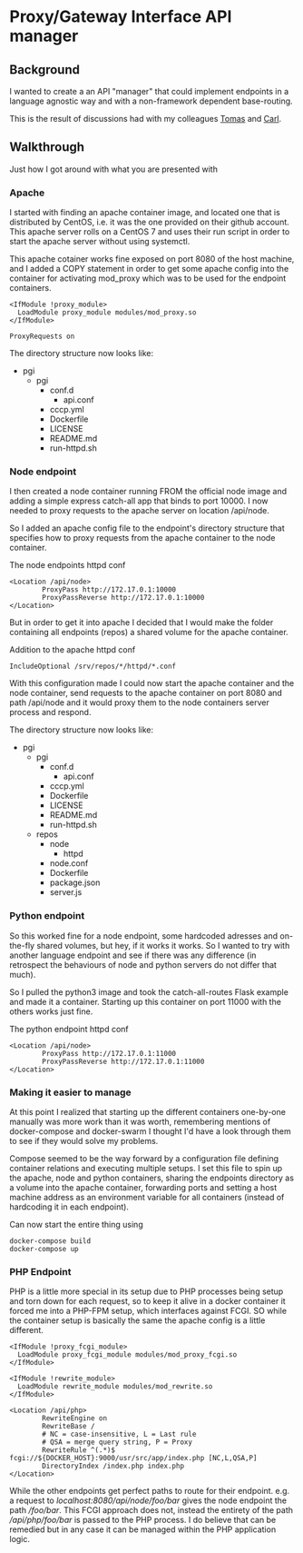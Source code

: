 # Proxy/Gateway Interface API manager

## Background

I wanted to create a an API "manager" that could implement endpoints in a
language agnostic way and with a non-framework dependent base-routing.

This is the result of discussions had with my colleagues
[Tomas](https://github.com/tvestelind) and
[Carl](https://github.com/chelmertz).

## Walkthrough

Just how I got around with what you are presented with

### Apache

I started with finding an apache container image, and located one that is
distributed by CentOS, i.e. it was the one provided on their github account.
This apache server rolls on a CentOS 7 and uses their run script in order to
start the apache server without using systemctl.

This apache cotainer works fine exposed on port 8080 of the host machine,
and I added a COPY statement in order to get some apache config into the
container for activating mod_proxy which was to be used for the endpoint
containers.

```
<IfModule !proxy_module>
  LoadModule proxy_module modules/mod_proxy.so
</IfModule>

ProxyRequests on
```

The directory structure now looks like:

* pgi
  * pgi
    * conf.d
      * api.conf
    * cccp.yml
    * Dockerfile
    * LICENSE
    * README.md
    * run-httpd.sh

### Node endpoint

I then created a node container running FROM the official node image and adding
a simple express catch-all app that binds to port 10000. I now needed to proxy
requests to the apache server on location /api/node.

So I added an apache config file to the endpoint's directory structure that
specifies how to proxy requests from the apache container to the node
container.

The node endpoints httpd conf
```
<Location /api/node>
        ProxyPass http://172.17.0.1:10000
        ProxyPassReverse http://172.17.0.1:10000
</Location>
```

But in order to get it into apache I decided that I would make the
folder containing all endpoints (repos) a shared volume for the apache
container.

Addition to the apache httpd conf
```
IncludeOptional /srv/repos/*/httpd/*.conf
```

With this configuration made I could now start the apache container and the
node container, send requests to the apache container on port 8080 and path
/api/node and it would proxy them to the node containers server process and
respond.

The directory structure now looks like:

* pgi
  * pgi
    * conf.d
      * api.conf
    * cccp.yml
    * Dockerfile
    * LICENSE
    * README.md
    * run-httpd.sh
  * repos
    * node
      * httpd
	* node.conf
    * Dockerfile
    * package.json
    * server.js

### Python endpoint

So this worked fine for a node endpoint, some hardcoded adresses and on-the-fly
shared volumes, but hey, if it works it works. So I wanted to try with another
language endpoint and see if there was any difference (in retrospect the
behaviours of node and python servers do not differ that much).

So I pulled the python3 image and took the catch-all-routes Flask example and
made it a container. Starting up this container on port 11000 with the others
works just fine.

The python endpoint httpd conf
```
<Location /api/node>
        ProxyPass http://172.17.0.1:11000
        ProxyPassReverse http://172.17.0.1:11000
</Location>
```

### Making it easier to manage

At this point I realized that starting up the different containers one-by-one
manually was more work than it was worth, remembering mentions of
docker-compose and docker-swarm I thought I'd have a look through them to see
if they would solve my problems.

Compose seemed to be the way forward by a configuration file defining container
relations and executing multiple setups. I set this file to spin up the apache,
node and python containers, sharing the endpoints directory as a volume into
the apache container, forwarding ports and setting a host machine address as an
environment variable for all containers (instead of hardcoding it in each
endpoint).

Can now start the entire thing using
```
docker-compose build
docker-compose up
```

### PHP Endpoint

PHP is a little more special in its setup due to PHP processes being setup and
torn down for each request, so to keep it alive in a docker container it forced
me into a PHP-FPM setup, which interfaces against FCGI. SO while the container
setup is basically the same the apache config is a little different.

```
<IfModule !proxy_fcgi_module>
  LoadModule proxy_fcgi_module modules/mod_proxy_fcgi.so
</IfModule>

<IfModule !rewrite_module>
  LoadModule rewrite_module modules/mod_rewrite.so
</IfModule>

<Location /api/php>
        RewriteEngine on
        RewriteBase /
        # NC = case-insensitive, L = Last rule
        # QSA = merge query string, P = Proxy
        RewriteRule ^(.*)$ fcgi://${DOCKER_HOST}:9000/usr/src/app/index.php [NC,L,QSA,P]
        DirectoryIndex /index.php index.php
</Location>
```
While the other endpoints get perfect paths to route for their endpoint. e.g. a request to *localhost:8080/api/node/foo/bar* gives the node endpoint the path */foo/bar*. This FCGI approach does not, instead the entirety of the path */api/php/foo/bar* is passed to the PHP process. I do believe that can be remedied but in any case it can be managed within the PHP application logic.

